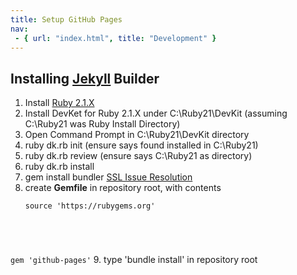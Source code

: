 ```yaml
---
title: Setup GitHub Pages
nav:
 - { url: "index.html", title: "Development" }
---
```


Installing [Jekyll](http://jekyllrb.com/) Builder
-------------------------

1. Install [Ruby 2.1.X](http://rubyinstaller.org/downloads/)
2. Install DevKet for Ruby 2.1.X under C:\Ruby21\DevKit (assuming C:\Ruby21 was Ruby Install Directory)
3. Open Command Prompt in C:\Ruby21\DevKit directory
4. ruby dk.rb init (ensure says found installed in C:\Ruby21)
5. ruby dk.rb review (ensure says C:\Ruby21 as directory)
6. ruby dk.rb install
7. gem install bundler [SSL Issue Resolution](http://guides.rubygems.org/ssl-certificate-update/#installing-using-update-packages)
8. create **Gemfile** in repository root, with contents
	<pre><code>source 'https://rubygems.org'
gem 'github-pages'</code></pre>
9. type 'bundle install' in repository root
